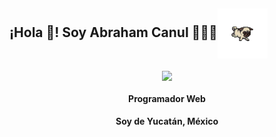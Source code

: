 ## ¡Hola 👋! Soy Abraham Canul 👨🏻‍💻<img align="center" width="80" src="https://github.com/AbrahamCanul-Abe/abrahamcanul-abe/blob/main/dog.gif" />

   
<p align="center" width="300">
   <img align="center" width="200" src="https://github.com/AbrahamCanul-Abe/abrahamcanul-abe/blob/main/me.png" "style: border-radius: 100%"/>
   <h4 align="center">Programador Web</h4>
   <h4 align="center">Soy de Yucatán, México</h4>
</p>
<p align="center" width="300">
   </p>
